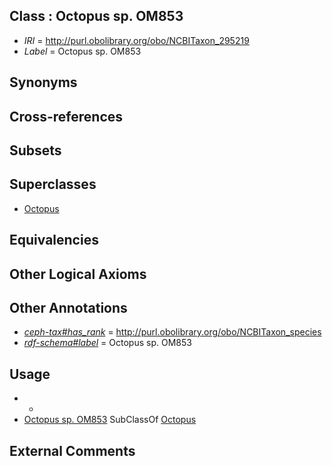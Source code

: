 
## Class : Octopus sp. OM853

 * *IRI* = http://purl.obolibrary.org/obo/NCBITaxon_295219
 * *Label* = Octopus sp. OM853

## Synonyms


## Cross-references


## Subsets


## Superclasses

 * [Octopus](../../NCBITaxon/43/NCBITaxon_6643.md)

## Equivalencies


## Other Logical Axioms


## Other Annotations

 * *[ceph-tax#has_rank](../../ceph-tax#has/nk/ceph-tax#has_rank.md)* = http://purl.obolibrary.org/obo/NCBITaxon_species
 * *[rdf-schema#label](../../el/rdf-schema#label.md)* = Octopus sp. OM853

## Usage

 * -
 * [Octopus sp. OM853](../../NCBITaxon/19/NCBITaxon_295219.md) SubClassOf [Octopus](../../NCBITaxon/43/NCBITaxon_6643.md)

## External Comments

